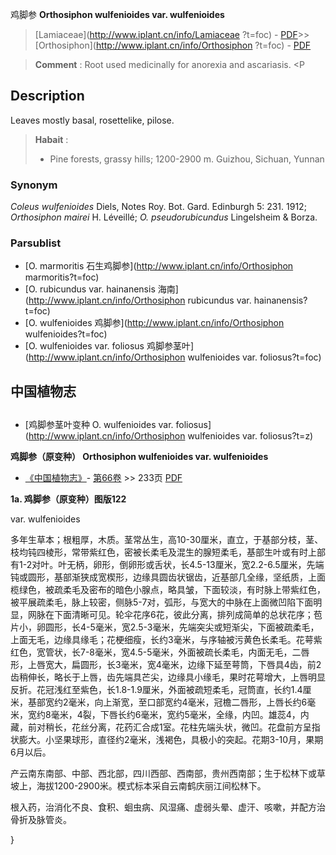 鸡脚参 **Orthosiphon wulfenioides var. wulfenioides**

> [Lamiaceae](http://www.iplant.cn/info/Lamiaceae ?t=foc) - [PDF](http://iplant.cn/foc/pdf/Lamiaceae.pdf)>>[Orthosiphon](http://www.iplant.cn/info/Orthosiphon ?t=foc) - [PDF](http://www.iplant.cn/foc/pdf/Orthosiphon.pdf)

> **Comment** : 
> Root used medicinally for anorexia and ascariasis. <P

## Description

Leaves mostly basal, rosettelike, pilose.

> **Habait** : 
>* Pine forests, grassy hills; 1200-2900 m. Guizhou, Sichuan, Yunnan

### Synonym
*Coleus wulfenioides* Diels, Notes Roy. Bot. Gard. Edinburgh 5: 231. 1912; *Orthosiphon mairei* H. Léveillé; *O. pseudorubicundus* Lingelsheim & Borza.

### Parsublist

* [O.  marmoritis  石生鸡脚参](http://www.iplant.cn/info/Orthosiphon marmoritis?t=foc)
* [O.  rubicundus var. hainanensis  海南](http://www.iplant.cn/info/Orthosiphon rubicundus var. hainanensis?t=foc)
* [O.  wulfenioides  鸡脚参](http://www.iplant.cn/info/Orthosiphon wulfenioides?t=foc)
* [O.  wulfenioides var. foliosus  鸡脚参茎叶](http://www.iplant.cn/info/Orthosiphon wulfenioides var. foliosus?t=foc)

## 中国植物志

## 
* [鸡脚参茎叶变种  O.  wulfenioides var. foliosus](http://www.iplant.cn/info/Orthosiphon wulfenioides var. foliosus?t=z)

**鸡脚参（原变种） Orthosiphon wulfenioides var. wulfenioides**

* [《中国植物志》](http://www.iplant.cn/frps)- [第66卷](http://www.iplant.cn/frps/vol/66) >> 233页 [PDF](http://www.iplant.cn/frps/pdf/66/233.pdf)

**1a. 鸡脚参（原变种）图版122**

var. wulfenioides

多年生草本；根粗厚，木质。茎常丛生，高10-30厘米，直立，于基部分枝，茎、枝均钝四棱形，常带紫红色，密被长柔毛及混生的腺短柔毛，基部生叶或有时上部有1-2对叶。叶无柄，卵形，倒卵形或舌状，长4.5-13厘米，宽2.2-6.5厘米，先端钝或圆形，基部渐狭成宽楔形，边缘具圆齿状锯齿，近基部几全缘，坚纸质，上面榄绿色，被疏柔毛及密布的暗色小腺点，略具皱，下面较淡，有时脉上带紫红色，被平展疏柔毛，脉上较密，侧脉5-7对，弧形，与宽大的中脉在上面微凹陷下面明显，网脉在下面清晰可见。轮伞花序6花，彼此分离，排列成简单的总状花序；苞片小，卵圆形，长4-5毫米，宽2.5-3毫米，先端突尖或短渐尖，下面被疏柔毛，上面无毛，边缘具缘毛；花梗细瘦，长约3毫米，与序轴被污黄色长柔毛。花萼紫红色，宽管状，长7-8毫米，宽4.5-5毫米，外面被疏长柔毛，内面无毛，二唇形，上唇宽大，扁圆形，长3毫米，宽4毫米，边缘下延至萼筒，下唇具4齿，前2齿稍伸长，略长于上唇，齿先端具芒尖，边缘具小缘毛，果时花萼增大，上唇明显反折。花冠浅红至紫色，长1.8-1.9厘米，外面被疏短柔毛，冠筒直，长约1.4厘米，基部宽约2毫米，向上渐宽，至口部宽约4毫米，冠檐二唇形，上唇长约6毫米，宽约8毫米，4裂，下唇长约6毫米，宽约5毫米，全缘，内凹。雄蕊4，内藏，前对稍长，花丝分离，花药汇合成1室。花柱先端头状，微凹。花盘前方呈指状膨大。小坚果球形，直径约2毫米，浅褐色，具极小的突起。花期3-10月，果期6月以后。

产云南东南部、中部、西北部，四川西部、西南部，贵州西南部；生于松林下或草坡上，海拔1200-2900米。模式标本采自云南鹤庆丽江间松林下。

根入药，治消化不良、食积、蛔虫病、风湿痛、虚弱头晕、虚汗、咳嗽，并配方治骨折及脉管炎。

}